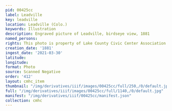 ```yaml
---
pid: 00425cc
label: Leadville
key: leadville
location: Leadville (Colo.)
keywords: Illustration
description: Engraved picture of Leadville, birdseye view, 1881
named_persons: 
rights: This photo is property of Lake County Civic Center Association.
creation_date: '1881'
ingest_date: '2021-03-30'
latitude: 
longitude: 
format: Photo
source: Scanned Negative
order: '412'
layout: cmhc_item
thumbnail: "/img/derivatives/iiif/images/00425cc/full/250,/0/default.jpg"
full: "/img/derivatives/iiif/images/00425cc/full/1140,/0/default.jpg"
manifest: "/img/derivatives/iiif/00425cc/manifest.json"
collection: cmhc
---
```

